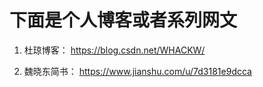 # 下面是个人博客或者系列网文

1. 杜琼博客： https://blog.csdn.net/WHACKW/

2. 魏晓东简书： https://www.jianshu.com/u/7d3181e9dcca

